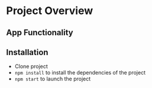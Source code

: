 # Project Overview


## App Functionality


## Installation 

 - Clone project 
 - `npm install` to install the dependencies of the project
 - `npm start` to launch the project


